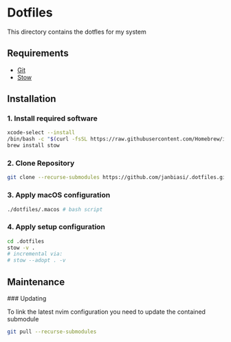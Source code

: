 # Dotfiles

This directory contains the dotfles for my system

## Requirements

- [Git](https://git-scm.com/)
- [Stow](https://www.gnu.org/software/stow/)

## Installation

### 1. Install required software

```sh
xcode-select --install
/bin/bash -c "$(curl -fsSL https://raw.githubusercontent.com/Homebrew/install/HEAD/install.sh)"
brew install stow
```

### 2. Clone Repository

```sh
git clone --recurse-submodules https://github.com/janbiasi/.dotfiles.git
```

### 3. Apply macOS configuration

```sh
./dotfiles/.macos # bash script
```

### 4. Apply setup configuration

```sh
cd .dotfiles
stow -v .
# incremental via:
# stow --adopt . -v

```

## Maintenance

### Updating

To link the latest nvim configuration you need to update the contained submodule

```sh
git pull --recurse-submodules
```
